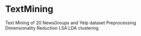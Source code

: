 # TextMining
Text Mining of 20 NewsGroups and Yelp dataset
Preprocessing
Dimensionality Reduction
LSA
LDA 
clustering
